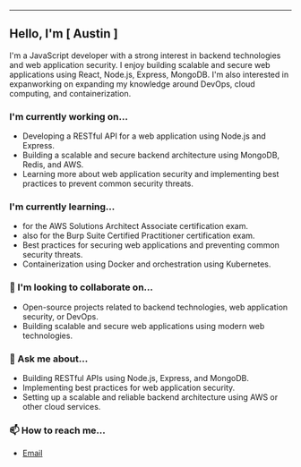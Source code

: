---

## Hello, I'm [ Austin ] 

I'm a JavaScript developer with a strong interest in backend technologies and web application security. I enjoy building scalable and secure web applications using React, Node.js, Express, MongoDB. I'm also interested in expanworking on expanding my knowledge around DevOps, cloud computing, and containerization.

###  I'm currently working on...

- Developing a RESTful API for a web application using Node.js and Express.
- Building a scalable and secure backend architecture using MongoDB, Redis, and AWS.
- Learning more about web application security and implementing best practices to prevent common security threats.

###  I'm currently learning...

- for the AWS Solutions Architect Associate certification exam.
- also for the Burp Suite Certified Practitioner certification exam.
- Best practices for securing web applications and preventing common security threats.
- Containerization using Docker and orchestration using Kubernetes.

### 👯 I'm looking to collaborate on...

- Open-source projects related to backend technologies, web application security, or DevOps.
- Building scalable and secure web applications using modern web technologies.

### 💬 Ask me about...

- Building RESTful APIs using Node.js, Express, and MongoDB.
- Implementing best practices for web application security.
- Setting up a scalable and reliable backend architecture using AWS or other cloud services.

### 📫 How to reach me...

- [Email](mailto:austinps@pm.me)

